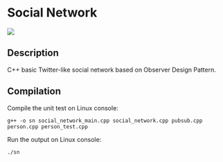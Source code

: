 # Social Network
![](https://cdn0.tnwcdn.com/wp-content/blogs.dir/1/files/2013/11/social-network-links-730x410.jpg)

## Description
C++ basic Twitter-like social network based on Observer Design Pattern.

## Compilation
Compile the unit test on Linux console:

`g++ -o sn social_network_main.cpp social_network.cpp pubsub.cpp person.cpp person_test.cpp`

Run the output on Linux console:

`./sn`
